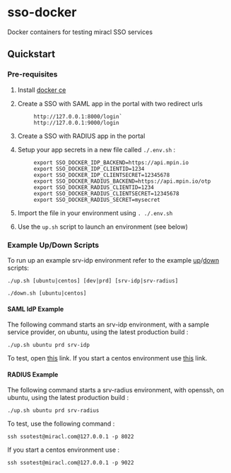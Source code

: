 # sso-docker
Docker containers for testing miracl SSO services

## Quickstart

### Pre-requisites

1. Install [docker ce](https://docs.docker.com/install/)
1. Create a SSO with SAML app in the portal with two redirect urls 

            http://127.0.0.1:8000/login`
            http://127.0.0.1:9000/login

1. Create a SSO with RADIUS app in the portal
1. Setup your app secrets in a new file called `./.env.sh` :

            export SSO_DOCKER_IDP_BACKEND=https://api.mpin.io
            export SSO_DOCKER_IDP_CLIENTID=1234
            export SSO_DOCKER_IDP_CLIENTSECRET=12345678
            export SSO_DOCKER_RADIUS_BACKEND=https://api.mpin.io/otp
            export SSO_DOCKER_RADIUS_CLIENTID=1234
            export SSO_DOCKER_RADIUS_CLIENTSECRET=12345678
            export SSO_DOCKER_RADIUS_SECRET=mysecret

1. Import the file in your environment using `. ./.env.sh`
1. Use the `up.sh` script to launch an environment (see below)

### Example Up/Down Scripts

To run up an example srv-idp environment refer to the example [up](./up.sh)/[down](./down.sh) scripts:
```
./up.sh [ubuntu|centos] [dev|prd] [srv-idp|srv-radius]
```

```
./down.sh [ubuntu|centos]
```


#### SAML IdP Example

The following command starts an srv-idp environment, with a sample service provider, on ubuntu, using the latest production build :
```
./up.sh ubuntu prd srv-idp
```

To test, open [this](http://127.0.0.1:8000/services) link. If you start a centos environment use [this](http://127.0.0.1:9000/services) link.

#### RADIUS Example

The following command starts a srv-radius environment, with openssh, on ubuntu, using the latest production build :
```
./up.sh ubuntu prd srv-radius
```

To test, use the following command :

```
ssh ssotest@miracl.com@127.0.0.1 -p 8022
```

If you start a centos environment use :
```
ssh ssotest@miracl.com@127.0.0.1 -p 9022
```
